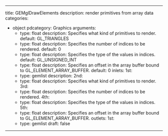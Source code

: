 
---
title: GEMglDrawElements
description: render primitives from array data
categories:
  - object
pdcategory: Graphics
arguments:
    - type: float
      description: Specifies what kind of primitives to render.
      default: GL_TRIANGLES
    - type: float
      description: Specifies the number of indices to be rendered.
      default: 0
    - type: float
      description: Specifies the type of the values in indices.
      default: GL_UNSIGNED_INT
    - type: float
      description: Specifies an offset in the array buffer bound to GL_ELEMENT_ARRAY_BUFFER.
      default: 0
inlets:
  1st:
    - type: gemlist
      description:
  2nd:
    - type: float
      description: Specifies what kind of primitives to render.
  3rd:
    - type: float
      description: Specifies the number of indices to be rendered.
  4th:
    - type: float
      description: Specifies the type of the values in indices.
  5th:
    - type: float
      description: Specifies an offset in the array buffer bound to GL_ELEMENT_ARRAY_BUFFER.
outlets:
  1st:
    - type: gemlist
draft: false
---

